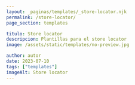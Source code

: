 ```yaml
---
layout: _paginas/templates/_store-locator.njk
permalink: /store-locator/
page_section: templates

titulo: Store locator
descripcion: Plantillas para el store locator
image: /assets/static/templates/no-preview.jpg

author: autor
date: 2023-07-10
tags: ["templates"]
imageAlt: Store locator
---
```

